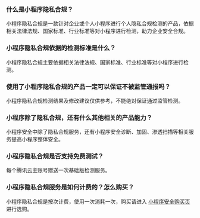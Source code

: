 ### 什么是小程序隐私合规？
小程序隐私合规是一款针对企业或个人小程序进行个人隐私合规检测的产品，依据相关法律法规、国家标准、行业标准等对小程序进行检测，助力企业安全合规。

### 小程序隐私合规依据的检测标准是什么？
小程序隐私合规主要依据相关法律法规、国家标准、行业标准等对小程序进行检测。

### 使用了小程序隐私合规的产品一定可以保证不被监管通报吗？
小程序隐私合规检测结果及修改建议仅供参考，不能绝对保证通过监管检测。


### 小程序除了隐私合规，还有什么其他相关的产品能力？
小程序安全中除了隐私合规服务，还有小程序安全诊断、加固、渗透扫描等相关服务提高小程序整体安全。


### 小程序隐私合规是否支持免费测试？
每个腾讯云主账号赠送一次基础版检测服务。


### 小程序隐私合规服务是如何计费的？怎么购买？
小程序隐私合规是按次计费，使用一次消耗一次，购买请进入 [小程序安全购买页](https://buy.cloud.tencent.com/mmps?key=1 ) 进行选购。
